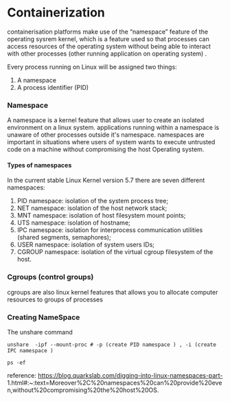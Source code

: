 # Containerization

containerisation platforms make use of the “namespace” feature of the operating sysrem kernel, which is a feature used so that processes can access resources of the operating system without being able to interact with other processes (other running application on operating system) .

Every process running on Linux will be assigned two things:

1. A namespace
2. A process identifier (PID)


### Namespace

A namespace is a kernel feature that allows user to create an isolated environment on a linux system. applications running within a namespace is unaware of other processes outside it's namespace. namespaces are important in situations where users of system wants to execute untrusted code on a machine without compromising the host Operating system.

#### Types of namespaces
In the current stable Linux Kernel version 5.7 there are seven different namespaces:

1. PID namespace: isolation of the system process tree;
2. NET namespace: isolation of the host network stack;
3. MNT namespace: isolation of host filesystem mount points;
4. UTS namespace: isolation of hostname;
5. IPC namespace: isolation for interprocess communication utilities (shared segments, semaphores);
6. USER namespace: isolation of system users IDs;
7. CGROUP namespace: isolation of the virtual cgroup filesystem of the host.

### Cgroups (control groups)
cgroups are also linux kernel features that allows you to allocate computer resources to groups of processes


### Creating NameSpace
The unshare command

```
unshare  -ipf --mount-proc # -p (create PID namespace ) , -i (create IPC namespace )
```


```
ps -ef
```






















reference: https://blog.quarkslab.com/digging-into-linux-namespaces-part-
1.html#:~:text=Moreover%2C%20namespaces%20can%20provide%20even,without%20compromising%20the%20host%20OS.
